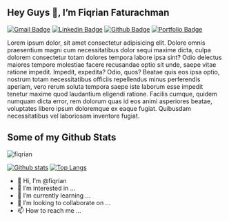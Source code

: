 ## Hey Guys 👋, I’m Fiqrian Faturachman
[![Gmail Badge](https://img.shields.io/badge/-fiqrian.faturahman@gmail.com-c14438?style=flat&logo=Gmail&logoColor=white&link=mailto:fiqrian.faturahman@gmail.com)](mailto:fiqrian.faturahman@gmail.com) 
[![Linkedin Badge](https://img.shields.io/badge/-https://www.linkedin.com/authwall?trk=bf&trkInfo=AQEkmhyAqZ2yCwAAAXxmW2CIzLB76rVhYYvaB89217Xo6YLoiU5UpeT6aHR_eo1N0rFUtQFnG3sVTllH7r3dyPampakIXIFn48TnVQRCUaE9lztJmtP0gmNkxfBygcmufNw_oo=&originalReferer=&sessionRedirect=https%3A%2F%2Fwww.linkedin.com%2Fin%2Ffiqrian-faturachman%2F-0072b1?style=flat&logo=Linkedin&logoColor=white&link=https://www.linkedin.com/in/https://www.linkedin.com/authwall?trk=bf&trkInfo=AQEkmhyAqZ2yCwAAAXxmW2CIzLB76rVhYYvaB89217Xo6YLoiU5UpeT6aHR_eo1N0rFUtQFnG3sVTllH7r3dyPampakIXIFn48TnVQRCUaE9lztJmtP0gmNkxfBygcmufNw_oo=&originalReferer=&sessionRedirect=https%3A%2F%2Fwww.linkedin.com%2Fin%2Ffiqrian-faturachman%2F/)](https://www.linkedin.com/in/https://www.linkedin.com/authwall?trk=bf&trkInfo=AQEkmhyAqZ2yCwAAAXxmW2CIzLB76rVhYYvaB89217Xo6YLoiU5UpeT6aHR_eo1N0rFUtQFnG3sVTllH7r3dyPampakIXIFn48TnVQRCUaE9lztJmtP0gmNkxfBygcmufNw_oo=&originalReferer=&sessionRedirect=https%3A%2F%2Fwww.linkedin.com%2Fin%2Ffiqrian-faturachman%2F/) [![Github Badge](https://img.shields.io/badge/-fiqrian-grey?style=flat&logo=github&logoColor=white&link=https://github.com/fiqrian/)](https://www.github.com/fiqrian/) [![Portfolio Badge](https://img.shields.io/badge/portfolio-web-blue?style=flat&link=https://fiqrianfaturachman.netlify.app//)](https://fiqrianfaturachman.netlify.app//) <p align='left'>Lorem ipsum dolor, sit amet consectetur adipisicing elit. Dolore omnis praesentium magni cum necessitatibus dolor sequi maxime dicta, culpa dolorem consectetur totam dolores tempora labore ipsa sint? Odio delectus maiores tempore molestiae facere recusandae optio sit unde, saepe vitae ratione impedit. Impedit, expedita? Odio, quos? Beatae quis eos ipsa optio, nostrum totam necessitatibus officiis repellendus minus perferendis aperiam, vero rerum soluta tempora saepe iste laborum esse impedit tenetur maxime quod laudantium eligendi ratione. Facilis cumque, quidem numquam dicta error, rem dolorum quas id eos animi asperiores beatae, voluptates libero ipsum doloremque ex eaque fugiat. Quibusdam necessitatibus vel laboriosam inventore fugiat.</p>
## Some of my Github Stats
<p align=left> <img src=https://komarev.com/ghpvc/?username=fiqrian alt=fiqrian /> </p>

[![Github stats](https://github-readme-stats.vercel.app/api?username=fiqrian&show_icons=true&include_all_commits=true)](https://github.com/fiqrian/github-readme-stats)
[![Top Langs](https://github-readme-stats.vercel.app/api/top-langs/?username=fiqrian&layout=compact)](https://github.com/fiqrian/github-readme-stats)

- 👋 Hi, I’m @fiqrian
- 👀 I’m interested in ...
- 🌱 I’m currently learning ...
- 💞️ I’m looking to collaborate on ...
- 📫 How to reach me ...

<!---
fiqrian/fiqrian is a ✨ special ✨ repository because its `README.md` (this file) appears on your GitHub profile.
You can click the Preview link to take a look at your changes.
--->





